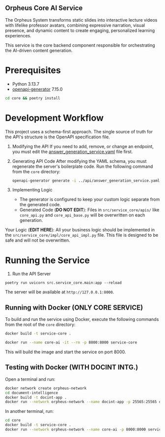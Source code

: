## Orpheus Core AI Service
The Orpheus System transforms static slides into interactive lecture videos with lifelike professor avatars, combining expressive narration, visual presence, and dynamic content to create engaging, personalized learning experiences.

This service is the core backend component responsible for orchestrating the AI-driven content generation.

# Prerequisites

- Python 3.13.7
- [openapi-generator](https://formulae.brew.sh/formula/openapi-generator) 7.15.0

```bash 
cd core && poetry install
```

# Development Workflow
This project uses a schema-first approach. The single source of truth for the API's structure is the OpenAPI specification file.

1. Modifying the API
    If you need to add, remove, or change an endpoint, you must edit the [answer_generation_service.yaml](../../../api/answer_generation_service.yaml) file first.

2. Generating API Code
    After modifying the YAML schema, you must regenerate the server's boilerplate code. Run the following command from the `core` directory:
    ```bash
    openapi-generator generate -i ../api/answer_generation_service.yaml -g python-fastapi -o . --package-name service_core --additional-properties=sourceFolder=src --ignore-file-override ./.openapi-generator-ignore --global-property apiTests=false,modelTests=false,apiDocs=false,modelDocs=false
    ```

3. Implementing Logic
   - The generator is configured to keep your custom logic separate from the generated code.
   - Generated Code (**DO NOT EDIT**): Files in `src/service_core/apis/` like `core_api.py` and `core_api_base.py` will be overwritten on each generation.

Your Logic (**EDIT HERE**): All your business logic should be implemented in the `src/service_core/impl/core_api_impl.py` file. This file is designed to be safe and will not be overwritten.

# Running the Service
1. Run the API Server

```
poetry run uvicorn src.service_core.main:app --reload
```

The server will be available at `http://127.0.0.1:8000`.

## Running with Docker (**ONLY CORE SERVICE**)

To build and run the service using Docker, execute the following commands from the root of the `core` directory:

```sh
docker build -t service-core .

docker run --name core-ai -it --rm -p 8000:8000 service-core
```

This will build the image and start the service on port 8000.

## Testing with Docker (**WITH DOCINT INTG.**)
Open a terminal and run:
```sh
docker network create orpheus-network
cd document-intelligence
docker build -t docint-app .
docker run --network orpheus-network --name docint-app -p 25565:25565 docint-app
```
In another terminal, run:
```sh
cd core
docker build -t service-core .
docker run --network orpheus-network --name core-ai -p 8000:8000 service-core
```